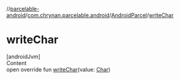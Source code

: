 //[parcelable-android](../../../index.md)/[com.chrynan.parcelable.android](../index.md)/[AndroidParcel](index.md)/[writeChar](write-char.md)



# writeChar  
[androidJvm]  
Content  
open override fun [writeChar](write-char.md)(value: [Char](https://kotlinlang.org/api/latest/jvm/stdlib/kotlin/-char/index.html))  



